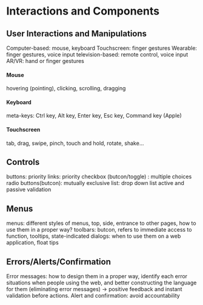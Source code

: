 # Interactions and Components
## User Interactions and Manipulations
Computer-based: mouse, keyboard
Touchscreen: finger gestures
Wearable: finger gestures, voice input
television-based: remote control, voice input
AR/VR: hand or finger gestures

#### Mouse
hovering (pointing), clicking, scrolling, dragging

#### Keyboard
meta-keys: Ctrl key, Alt key, Enter key, Esc key, Command key (Apple)

#### Touchscreen
tab, drag, swipe, pinch, touch and hold, rotate, shake...

## Controls
buttons: priority
links: priority
checkbox (butcon/toggle) : multiple choices
radio buttons(butcon): mutually exclusive
list: drop down list
active and passive validation

## Menus
menus: different styles of menus, top, side, entrance to other pages, how to use them in a proper way?
toolbars: butcon, refers to immediate access to function, tooltips, state-indicated
dialogs: when to use them on a web application, float tips

## Errors/Alerts/Confirmation
Error messages: how to design them in a proper way, identify each error situations when people using the web, and better constructing the language for them (eliminating error messages) -> positive feedback and instant validation before actions.
Alert and confirmation: avoid accountability

